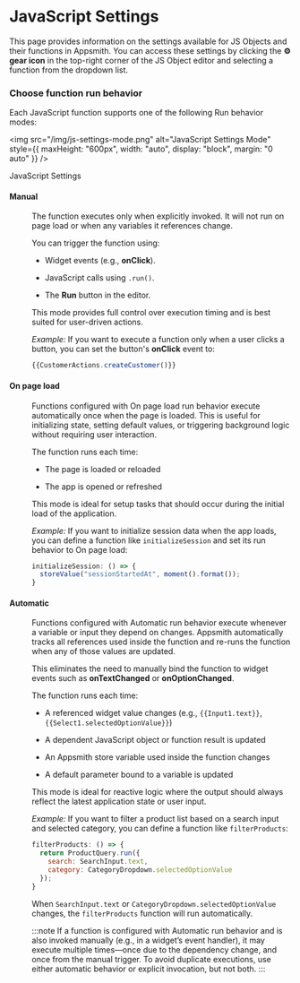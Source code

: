 # JavaScript Settings
This page provides information on the settings available for JS Objects and their functions in Appsmith. You can access these settings by clicking the **⚙️ gear icon** in the top-right corner of the JS Object editor and selecting a function from the dropdown list.

### Choose function run behavior

Each JavaScript function supports one of the following Run behavior modes:

<img
  src="/img/js-settings-mode.png"
  alt="JavaScript Settings Mode"
  style={{
    maxHeight: "600px",
    width: "auto",
    display: "block",
    margin: "0 auto"
  }}
/>
<p style={{ textAlign: "center", fontSize: "0.9rem", color: "#666" }}>
  JavaScript Settings
</p>

#### Manual

<dd>


The function executes only when explicitly invoked. It will not run on page load or when any variables it references change.

You can trigger the function using:

- Widget events (e.g., **onClick**).

- JavaScript calls using `.run()`.

- The **Run** button in the editor.


This mode provides full control over execution timing and is best suited for user-driven actions.

*Example:* If you want to execute a function only when a user clicks a button, you can set the button's **onClick** event to:

```javascript
{{CustomerActions.createCustomer()}}
```

</dd>



#### On page load

<dd>

Functions configured with On page load run behavior execute automatically once when the page is loaded. This is useful for initializing state, setting default values, or triggering background logic without requiring user interaction.

The function runs each time:

- The page is loaded or reloaded

- The app is opened or refreshed

This mode is ideal for setup tasks that should occur during the initial load of the application.

*Example:* If you want to initialize session data when the app loads, you can define a function like `initializeSession` and set its run behavior to On page load:

```js
initializeSession: () => {
  storeValue("sessionStartedAt", moment().format());
}
```

</dd>


#### Automatic

<dd>

Functions configured with Automatic run behavior execute whenever a variable or input they depend on changes. Appsmith automatically tracks all references used inside the function and re-runs the function when any of those values are updated.

This eliminates the need to manually bind the function to widget events such as **onTextChanged** or **onOptionChanged**.

The function runs each time:

- A referenced widget value changes (e.g., `{{Input1.text}}`, `{{Select1.selectedOptionValue}}`)

- A dependent JavaScript object or function result is updated

- An Appsmith store variable used inside the function changes

- A default parameter bound to a variable is updated

This mode is ideal for reactive logic where the output should always reflect the latest application state or user input.

*Example:* If you want to filter a product list based on a search input and selected category, you can define a function like `filterProducts`:

```javascript
filterProducts: () => {
  return ProductQuery.run({
    search: SearchInput.text,
    category: CategoryDropdown.selectedOptionValue
  });
}
```

When `SearchInput.text` or `CategoryDropdown.selectedOptionValue` changes, the `filterProducts` function will run automatically.

:::note
If a function is configured with Automatic run behavior and is also invoked manually (e.g., in a widget’s event handler), it may execute multiple times—once due to the dependency change, and once from the manual trigger.
To avoid duplicate executions, use either automatic behavior or explicit invocation, but not both.
:::

</dd>